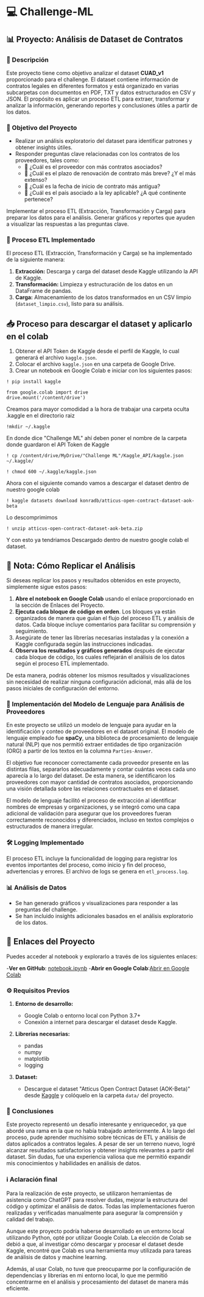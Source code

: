 # 💻 Challenge-ML
## 📊 Proyecto: Análisis de Dataset de Contratos

### 📝 Descripción

Este proyecto tiene como objetivo analizar el dataset **CUAD_v1** proporcionado para el challenge. El dataset contiene información de contratos legales en diferentes formatos y está organizado en varias subcarpetas con documentos en PDF, TXT y datos estructurados en CSV y JSON. El propósito es aplicar un proceso ETL para extraer, transformar y analizar la información, generando reportes y conclusiones útiles a partir de los datos.

### 🎯 Objetivo del Proyecto

- Realizar un análisis exploratorio del dataset para identificar patrones y obtener insights útiles.
- Responder preguntas clave relacionadas con los contratos de los proveedores, tales como:
  - 📌 ¿Cuál es el proveedor con más contratos asociados?
  - 📌 ¿Cuál es el plazo de renovación de contrato más breve? ¿Y el más extenso?
  - 📌 ¿Cuál es la fecha de inicio de contrato más antigua?
  - 📌 ¿Cuál es el país asociado a la ley aplicable? ¿A qué continente pertenece?

Implementar el proceso ETL (Extracción, Transformación y Carga) para preparar los datos para el análisis.
Generar gráficos y reportes que ayuden a visualizar las respuestas a las preguntas clave.

### 🔄 Proceso ETL Implementado

El proceso ETL (Extracción, Transformación y Carga) se ha implementado de la siguiente manera:

1. **Extracción:** Descarga y carga del dataset desde Kaggle utilizando la API de Kaggle.
2. **Transformación:** Limpieza y estructuración de los datos en un DataFrame de pandas.
3. **Carga:** Almacenamiento de los datos transformados en un CSV limpio (`dataset_limpio.csv`), listo para su análisis.


## 📥 Proceso para descargar el dataset y aplicarlo en el colab
1. Obtener el API Token de Kaggle desde el perfil de Kaggle, lo cual generará el archivo `kaggle.json`.
2. Colocar el archivo `kaggle.json` en una carpeta de Google Drive.
3. Crear un notebook en Google Colab e iniciar con los siguientes pasos:
```
! pip install kaggle
```
```
from google.colab import drive
drive.mount('/content/drive')
```
Creamos para mayor comodidad a la hora de trabajar una carpeta oculta .kaggle en el directorio raiz
```
!mkdir ~/.kaggle
```
En donde dice "Challenge ML" ahí deben poner el nombre de la carpeta donde guardaron el API Token de Kaggle
```
! cp /content/drive/MyDrive/"Challenge ML"/Kaggle_API/kaggle.json ~/.kaggle/
```
```
! chmod 600 ~/.kaggle/kaggle.json
```
Ahora con el siguiente comando vamos a descargar el dataset dentro de nuestro google colab
```
! kaggle datasets download konradb/atticus-open-contract-dataset-aok-beta
```
Lo descomprimimos
```
! unzip atticus-open-contract-dataset-aok-beta.zip
```
Y con esto ya tendriamos Descargado dentro de nuestro google colab el dataset.

## 📌 Nota: Cómo Replicar el Análisis

Si deseas replicar los pasos y resultados obtenidos en este proyecto, simplemente sigue estos pasos:

1. **Abre el notebook en Google Colab** usando el enlace proporcionado en la sección de Enlaces del Proyecto.
2. **Ejecuta cada bloque de código en orden**. Los bloques ya están organizados de manera que guían el flujo del proceso ETL y análisis de datos. Cada bloque incluye comentarios para facilitar su comprensión y seguimiento.
3. Asegúrate de tener las librerías necesarias instaladas y la conexión a Kaggle configurada según las instrucciones indicadas.
4. **Observa los resultados y gráficos generados** después de ejecutar cada bloque de código, los cuales reflejarán el análisis de los datos según el proceso ETL implementado.

De esta manera, podrás obtener los mismos resultados y visualizaciones sin necesidad de realizar ninguna configuración adicional, más allá de los pasos iniciales de configuración del entorno.

### 🤖 Implementación del Modelo de Lenguaje para Análisis de Proveedores

En este proyecto se utilizó un modelo de lenguaje para ayudar en la identificación y conteo de proveedores en el dataset original. El modelo de lenguaje empleado fue **spaCy**, una biblioteca de procesamiento de lenguaje natural (NLP) que nos permitió extraer entidades de tipo organización (ORG) a partir de los textos en la columna `Parties-Answer`.

El objetivo fue reconocer correctamente cada proveedor presente en las distintas filas, separarlos adecuadamente y contar cuántas veces cada uno aparecía a lo largo del dataset. De esta manera, se identificaron los proveedores con mayor cantidad de contratos asociados, proporcionando una visión detallada sobre las relaciones contractuales en el dataset.

El modelo de lenguaje facilitó el proceso de extracción al identificar nombres de empresas y organizaciones, y se integró como una capa adicional de validación para asegurar que los proveedores fueran correctamente reconocidos y diferenciados, incluso en textos complejos o estructurados de manera irregular.




### 🛠️ Logging Implementado

El proceso ETL incluye la funcionalidad de logging para registrar los eventos importantes del proceso, como inicio y fin del proceso, advertencias y errores. El archivo de logs se genera en `etl_process.log`.

### 📊 Análisis de Datos

- Se han generado gráficos y visualizaciones para responder a las preguntas del challenge.
- Se han incluido insights adicionales basados en el análisis exploratorio de los datos.


## 🔗 Enlaces del Proyecto
Puedes acceder al notebook y explorarlo a través de los siguientes enlaces:

-**Ver en GitHub**:
[notebook.ipynb](https://github.com/Fedesin/Challenge-ML/blob/main/Colab_challenge_meli.ipynb)
-**Abrir en Google Colab**:[Abrir en Google Colab](https://colab.research.google.com/github/Fedesin/Challenge-ML/blob/main/Colab_challenge_meli.ipynb)

### ⚙️ Requisitos Previos

1. **Entorno de desarrollo:**
   - Google Colab o entorno local con Python 3.7+
   - Conexión a internet para descargar el dataset desde Kaggle.

2. **Librerías necesarias:**
   - pandas
   - numpy
   - matplotlib
   - logging 

3. **Dataset:**
   - Descargue el dataset "Atticus Open Contract Dataset (AOK-Beta)" desde [Kaggle](https://www.kaggle.com/datasets/konradb/atticus-open-contract-dataset-aok-beta) y colóquelo en la carpeta `data/` del proyecto.


### 📌 Conclusiones
Este proyecto representó un desafío interesante y enriquecedor, ya que abordé una rama en la que no había trabajado anteriormente. A lo largo del proceso, pude aprender muchísimo sobre técnicas de ETL y análisis de datos aplicados a contratos legales. A pesar de ser un terreno nuevo, logré alcanzar resultados satisfactorios y obtener insights relevantes a partir del dataset. Sin dudas, fue una experiencia valiosa que me permitió expandir mis conocimientos y habilidades en análisis de datos.

### ℹ️ Aclaración final
Para la realización de este proyecto, se utilizaron herramientas de asistencia como ChatGPT para resolver dudas, mejorar la estructura del código y optimizar el análisis de datos. Todas las implementaciones fueron realizadas y verificadas manualmente para asegurar la comprensión y calidad del trabajo.

Aunque este proyecto podría haberse desarrollado en un entorno local utilizando Python, opté por utilizar Google Colab. La elección de Colab se debió a que, al investigar cómo descargar y procesar el dataset desde Kaggle, encontré que Colab es una herramienta muy utilizada para tareas de análisis de datos y machine learning. 

Además, al usar Colab, no tuve que preocuparme por la configuración de dependencias y librerías en mi entorno local, lo que me permitió concentrarme en el análisis y procesamiento del dataset de manera más eficiente.

